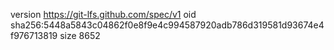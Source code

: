 version https://git-lfs.github.com/spec/v1
oid sha256:5448a5843c04862f0e8f9e4c994587920adb786d319581d93674e4f976713819
size 8652
